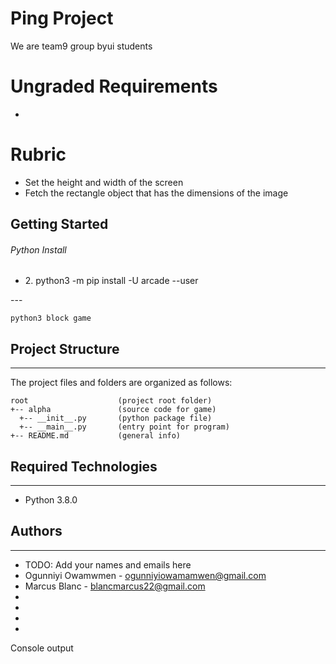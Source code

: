 # Ping Project

We are team9 group byui students

<h1>Ungraded Requirements</h1>
<ul>
<li></li>
</ul>

<h1>Rubric</h1>
<ul>
<li>Set the height and width of the screen</li>
<li>Fetch the rectangle object that has the dimensions of the image</li>
</ul>

## Getting Started

<h6>Python Install</h6>
<ul>
<li>2. python3 -m pip install -U arcade --user</li>
</ul>
---

```
python3 block game
```

## Project Structure

---

The project files and folders are organized as follows:

```
root                    (project root folder)
+-- alpha               (source code for game)
  +-- __init__.py       (python package file)
  +-- __main__.py       (entry point for program)
+-- README.md           (general info)
```

## Required Technologies

---

- Python 3.8.0

## Authors

---

- TODO: Add your names and emails here
- Ogunniyi Owamwmen - ogunniyiowamamwen@gmail.com
- Marcus Blanc - blancmarcus22@gmail.com
-
-
-
-

Console output
